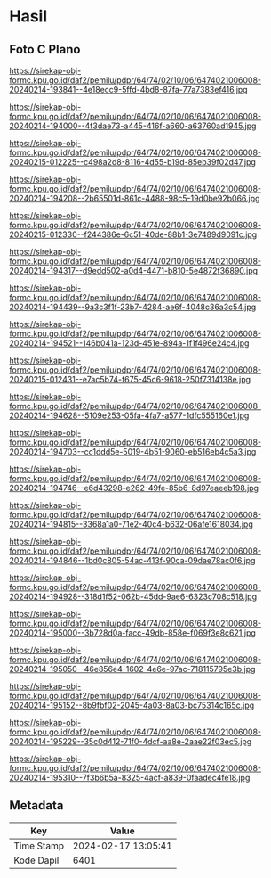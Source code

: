 # Hasil

## Foto C Plano

https://sirekap-obj-formc.kpu.go.id/daf2/pemilu/pdpr/64/74/02/10/06/6474021006008-20240214-193841--4e18ecc9-5ffd-4bd8-87fa-77a7383ef416.jpg

https://sirekap-obj-formc.kpu.go.id/daf2/pemilu/pdpr/64/74/02/10/06/6474021006008-20240214-194000--4f3dae73-a445-416f-a660-a63760ad1945.jpg

https://sirekap-obj-formc.kpu.go.id/daf2/pemilu/pdpr/64/74/02/10/06/6474021006008-20240215-012225--c498a2d8-8116-4d55-b19d-85eb39f02d47.jpg

https://sirekap-obj-formc.kpu.go.id/daf2/pemilu/pdpr/64/74/02/10/06/6474021006008-20240214-194208--2b65501d-861c-4488-98c5-19d0be92b066.jpg

https://sirekap-obj-formc.kpu.go.id/daf2/pemilu/pdpr/64/74/02/10/06/6474021006008-20240215-012330--f244386e-6c51-40de-88b1-3e7489d9091c.jpg

https://sirekap-obj-formc.kpu.go.id/daf2/pemilu/pdpr/64/74/02/10/06/6474021006008-20240214-194317--d9edd502-a0d4-4471-b810-5e4872f36890.jpg

https://sirekap-obj-formc.kpu.go.id/daf2/pemilu/pdpr/64/74/02/10/06/6474021006008-20240214-194439--9a3c3f1f-23b7-4284-ae6f-4048c36a3c54.jpg

https://sirekap-obj-formc.kpu.go.id/daf2/pemilu/pdpr/64/74/02/10/06/6474021006008-20240214-194521--146b041a-123d-451e-894a-1f1f496e24c4.jpg

https://sirekap-obj-formc.kpu.go.id/daf2/pemilu/pdpr/64/74/02/10/06/6474021006008-20240215-012431--e7ac5b74-f675-45c6-9618-250f7314138e.jpg

https://sirekap-obj-formc.kpu.go.id/daf2/pemilu/pdpr/64/74/02/10/06/6474021006008-20240214-194628--5109e253-05fa-4fa7-a577-1dfc555160e1.jpg

https://sirekap-obj-formc.kpu.go.id/daf2/pemilu/pdpr/64/74/02/10/06/6474021006008-20240214-194703--cc1ddd5e-5019-4b51-9060-eb516eb4c5a3.jpg

https://sirekap-obj-formc.kpu.go.id/daf2/pemilu/pdpr/64/74/02/10/06/6474021006008-20240214-194746--e6d43298-e262-49fe-85b6-8d97eaeeb198.jpg

https://sirekap-obj-formc.kpu.go.id/daf2/pemilu/pdpr/64/74/02/10/06/6474021006008-20240214-194815--3368a1a0-71e2-40c4-b632-06afe1618034.jpg

https://sirekap-obj-formc.kpu.go.id/daf2/pemilu/pdpr/64/74/02/10/06/6474021006008-20240214-194846--1bd0c805-54ac-413f-90ca-09dae78ac0f6.jpg

https://sirekap-obj-formc.kpu.go.id/daf2/pemilu/pdpr/64/74/02/10/06/6474021006008-20240214-194928--318d1f52-062b-45dd-9ae6-6323c708c518.jpg

https://sirekap-obj-formc.kpu.go.id/daf2/pemilu/pdpr/64/74/02/10/06/6474021006008-20240214-195000--3b728d0a-facc-49db-858e-f069f3e8c621.jpg

https://sirekap-obj-formc.kpu.go.id/daf2/pemilu/pdpr/64/74/02/10/06/6474021006008-20240214-195050--46e856e4-1602-4e6e-97ac-718115795e3b.jpg

https://sirekap-obj-formc.kpu.go.id/daf2/pemilu/pdpr/64/74/02/10/06/6474021006008-20240214-195152--8b9fbf02-2045-4a03-8a03-bc75314c165c.jpg

https://sirekap-obj-formc.kpu.go.id/daf2/pemilu/pdpr/64/74/02/10/06/6474021006008-20240214-195229--35c0d412-71f0-4dcf-aa8e-2aae22f03ec5.jpg

https://sirekap-obj-formc.kpu.go.id/daf2/pemilu/pdpr/64/74/02/10/06/6474021006008-20240214-195310--7f3b6b5a-8325-4acf-a839-0faadec4fe18.jpg


## Metadata

| Key        | Value               |
| ---------- | ------------------- |
| Time Stamp | 2024-02-17 13:05:41 |
| Kode Dapil | 6401                |




